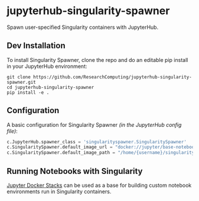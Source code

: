 # jupyterhub-singularity-spawner
Spawn user-specified Singularity containers with JupyterHub.

## Dev Installation
To install Singularity Spawner, clone the repo and do an editable pip install in your JupyterHub environment:
```
git clone https://github.com/ResearchComputing/jupyterhub-singularity-spawner.git
cd jupyterhub-singularity-spawner
pip install -e .
```

## Configuration
A basic configuration for Singularity Spawner _(in the JupyterHub config file)_:
```python
c.JupyterHub.spawner_class = 'singularityspawner.SingularitySpawner'
c.SingularitySpawner.default_image_url = "docker://jupyter/base-notebook"
c.SingularitySpawner.default_image_path = "/home/{username}/singularity/jupyter.img"
```

## Running Notebooks with Singularity
[Jupyter Docker Stacks](https://github.com/jupyter/docker-stacks) can be used as a base for building custom notebook environments run in Singularity containers.
